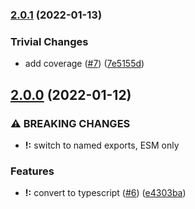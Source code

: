 ### [2.0.1](https://github.com/alanshaw/it-pipe/compare/v2.0.0...v2.0.1) (2022-01-13)


### Trivial Changes

* add coverage ([#7](https://github.com/alanshaw/it-pipe/issues/7)) ([7e5155d](https://github.com/alanshaw/it-pipe/commit/7e5155d00bf9b1afcf18bac3b960ed185f386860))

## [2.0.0](https://github.com/alanshaw/it-pipe/compare/v1.1.0...v2.0.0) (2022-01-12)


### ⚠ BREAKING CHANGES

* **!:** switch to named exports, ESM only

### Features

* **!:** convert to typescript ([#6](https://github.com/alanshaw/it-pipe/issues/6)) ([e4303ba](https://github.com/alanshaw/it-pipe/commit/e4303ba4c88edc38642290de7197a062983de328))
